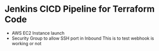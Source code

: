 # Jenkins CICD Pipeline for Terraform Code
- AWS EC2 Instance launch
- Security Group to allow SSH port in Inbound
This is to test webhook is working or not
